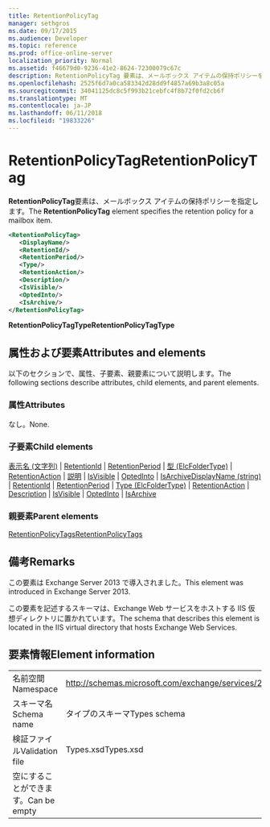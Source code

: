 ```yaml
---
title: RetentionPolicyTag
manager: sethgros
ms.date: 09/17/2015
ms.audience: Developer
ms.topic: reference
ms.prod: office-online-server
localization_priority: Normal
ms.assetid: f46679d0-9236-41e2-8624-72300079c67c
description: RetentionPolicyTag 要素は、メールボックス アイテムの保持ポリシーを指定します。
ms.openlocfilehash: 2525f6d7a0ca583342d28dd9f4857a69b3a8c05a
ms.sourcegitcommit: 34041125dc8c5f993b21cebfc4f8b72f0fd2cb6f
ms.translationtype: MT
ms.contentlocale: ja-JP
ms.lasthandoff: 06/11/2018
ms.locfileid: "19833226"
---
```

# <a name="retentionpolicytag"></a><span data-ttu-id="323f8-103">RetentionPolicyTag</span><span class="sxs-lookup"><span data-stu-id="323f8-103">RetentionPolicyTag</span></span>

<span data-ttu-id="323f8-104">**RetentionPolicyTag**要素は、メールボックス アイテムの保持ポリシーを指定します。</span><span class="sxs-lookup"><span data-stu-id="323f8-104">The **RetentionPolicyTag** element specifies the retention policy for a mailbox item.</span></span> 
  
```XML
<RetentionPolicyTag>
   <DisplayName/>
   <RetentionId/>
   <RetentionPeriod/>
   <Type/>
   <RetentionAction/>
   <Description/>
   <IsVisible/>
   <OptedInto/>
   <IsArchive/>
</RetentionPolicyTag>
```

 <span data-ttu-id="323f8-105">**RetentionPolicyTagType**</span><span class="sxs-lookup"><span data-stu-id="323f8-105">**RetentionPolicyTagType**</span></span>
## <a name="attributes-and-elements"></a><span data-ttu-id="323f8-106">属性および要素</span><span class="sxs-lookup"><span data-stu-id="323f8-106">Attributes and elements</span></span>

<span data-ttu-id="323f8-107">以下のセクションで、属性、子要素、親要素について説明します。</span><span class="sxs-lookup"><span data-stu-id="323f8-107">The following sections describe attributes, child elements, and parent elements.</span></span>
  
### <a name="attributes"></a><span data-ttu-id="323f8-108">属性</span><span class="sxs-lookup"><span data-stu-id="323f8-108">Attributes</span></span>

<span data-ttu-id="323f8-109">なし。</span><span class="sxs-lookup"><span data-stu-id="323f8-109">None.</span></span>
  
### <a name="child-elements"></a><span data-ttu-id="323f8-110">子要素</span><span class="sxs-lookup"><span data-stu-id="323f8-110">Child elements</span></span>

<span data-ttu-id="323f8-111">[表示名 (文字列)](displayname-string.md) | [RetentionId](retentionid.md) | [RetentionPeriod](retentionperiod.md) | [型 (ElcFolderType)](type-elcfoldertype.md) | [RetentionAction](retentionaction.md) | [説明](description.md) | [IsVisible](isvisible.md)  |  [OptedInto](optedinto.md) | [IsArchive](isarchive.md)</span><span class="sxs-lookup"><span data-stu-id="323f8-111">[DisplayName (string)](displayname-string.md) | [RetentionId](retentionid.md) | [RetentionPeriod](retentionperiod.md) | [Type (ElcFolderType)](type-elcfoldertype.md) | [RetentionAction](retentionaction.md) | [Description](description.md) | [IsVisible](isvisible.md) | [OptedInto](optedinto.md) | [IsArchive](isarchive.md)</span></span>
  
### <a name="parent-elements"></a><span data-ttu-id="323f8-112">親要素</span><span class="sxs-lookup"><span data-stu-id="323f8-112">Parent elements</span></span>

[<span data-ttu-id="323f8-113">RetentionPolicyTags</span><span class="sxs-lookup"><span data-stu-id="323f8-113">RetentionPolicyTags</span></span>](retentionpolicytags.md)
  
## <a name="remarks"></a><span data-ttu-id="323f8-114">備考</span><span class="sxs-lookup"><span data-stu-id="323f8-114">Remarks</span></span>

<span data-ttu-id="323f8-115">この要素は Exchange Server 2013 で導入されました。</span><span class="sxs-lookup"><span data-stu-id="323f8-115">This element was introduced in Exchange Server 2013.</span></span>
  
<span data-ttu-id="323f8-116">この要素を記述するスキーマは、Exchange Web サービスをホストする IIS 仮想ディレクトリに置かれています。</span><span class="sxs-lookup"><span data-stu-id="323f8-116">The schema that describes this element is located in the IIS virtual directory that hosts Exchange Web Services.</span></span>
  
## <a name="element-information"></a><span data-ttu-id="323f8-117">要素情報</span><span class="sxs-lookup"><span data-stu-id="323f8-117">Element information</span></span>

|||
|:-----|:-----|
|<span data-ttu-id="323f8-118">名前空間</span><span class="sxs-lookup"><span data-stu-id="323f8-118">Namespace</span></span>  <br/> |http://schemas.microsoft.com/exchange/services/2006/types  <br/> |
|<span data-ttu-id="323f8-119">スキーマ名</span><span class="sxs-lookup"><span data-stu-id="323f8-119">Schema name</span></span>  <br/> |<span data-ttu-id="323f8-120">タイプのスキーマ</span><span class="sxs-lookup"><span data-stu-id="323f8-120">Types schema</span></span>  <br/> |
|<span data-ttu-id="323f8-121">検証ファイル</span><span class="sxs-lookup"><span data-stu-id="323f8-121">Validation file</span></span>  <br/> |<span data-ttu-id="323f8-122">Types.xsd</span><span class="sxs-lookup"><span data-stu-id="323f8-122">Types.xsd</span></span>  <br/> |
|<span data-ttu-id="323f8-123">空にすることができます。</span><span class="sxs-lookup"><span data-stu-id="323f8-123">Can be empty</span></span>  <br/> ||
   

